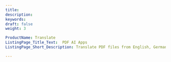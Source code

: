 ```yaml
---
title: 
description: 
keywords: 
draft: false
weight: 3

ProductName: Translate
ListingPage_Title_Text:  PDF AI Apps
ListingPage_Short_Description: Translate PDF files from English, German, French, Arabic, Chinese and many other languages, with AI Apps for FREE.

---
```


